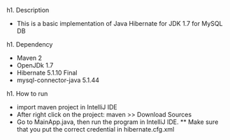 h1. Description
* This is a basic implementation of Java Hibernate for JDK 1.7 for MySQL DB

h1. Dependency
* Maven 2
* OpenJDk 1.7
* Hibernate 5.1.10 Final
* mysql-connector-java 5.1.44

h1. How to run
* import maven project in IntelliJ IDE
* After right click on the project: maven >> Download Sources
* Go to MainApp.java, then run the program in IntelliJ IDE.
** Make sure that you put the correct credential in hibernate.cfg.xml
